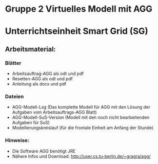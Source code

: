 # Gruppe 2 Virtuelles Modell mit AGG
# Unterrichtseinheit Smart Grid (SG)

## Arbeitsmaterial:
### Blätter
  * Arbeitsauftrag-AGG als odt und pdf
  * Resetten-AGG als odt und pdf
  * Anleitung als docx und pdf

### Dateien
  * AGG-Modell-Lsg (Das komplette Modell für AGG mit den Lösung der Aufgaben vom Arbeitsauftrags-AGG Blatt)
  * AGG-Modell-SuS-Version (Modell mit den noch nicht bearbeitenden Aufgaben für SuS)
  * Modellierungskreislauf (für die frontale Einheit am Anfang der Stunde)

### Hinweise:
  * Die Software AGG benötigt JRE
  * Nähere Infos und Download: http://user.cs.tu-berlin.de/~gragra/agg/
